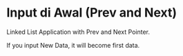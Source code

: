 # Input di Awal (Prev and Next)
Linked List Application with Prev and Next Pointer.

If you input New Data, it will become first data.
